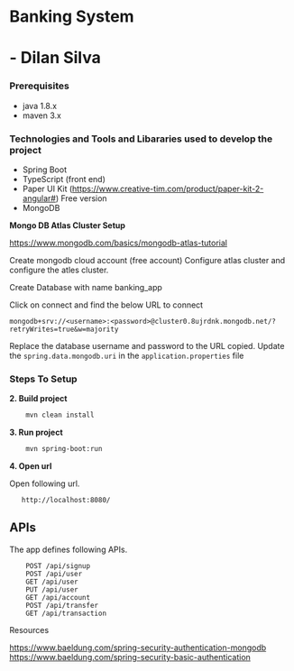 # Banking System 
# - Dilan Silva

### Prerequisites
* java 1.8.x
* maven 3.x

### Technologies and Tools and Libararies used to develop the project
* Spring Boot
* TypeScript (front end)
* Paper UI Kit (https://www.creative-tim.com/product/paper-kit-2-angular#) Free version
* MongoDB


**Mongo DB Atlas Cluster Setup**

https://www.mongodb.com/basics/mongodb-atlas-tutorial

Create mongodb cloud account (free account)
Configure atlas cluster and configure the atles cluster.

Create Database with name banking_app

Click on connect and find the below URL to connect

`mongodb+srv://<username>:<password>@cluster0.8ujrdnk.mongodb.net/?retryWrites=true&w=majority`

Replace the database username and password to the URL copied.
Update the `spring.data.mongodb.uri` in the `application.properties` file

### Steps To Setup

**2. Build project**
```bash
    mvn clean install
``` 

**3. Run project** 
```bash
    mvn spring-boot:run
```

**4. Open url**  
  
Open following url.
```
   http://localhost:8080/ 
```

  ## APIs

The app defines following APIs. 
 
```   
    POST /api/signup   
    POST /api/user
    GET /api/user
    PUT /api/user
    GET /api/account
    POST /api/transfer
    GET /api/transaction      
```
 Resources

 https://www.baeldung.com/spring-security-authentication-mongodb
 https://www.baeldung.com/spring-security-basic-authentication